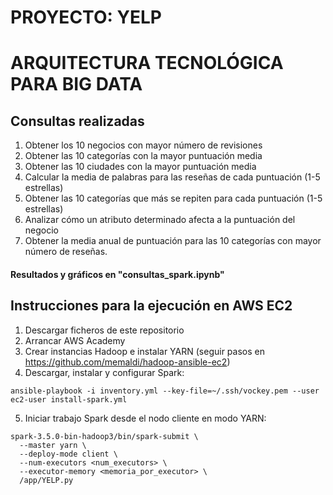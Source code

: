 # PROYECTO: YELP
# ARQUITECTURA TECNOLÓGICA PARA BIG DATA

## Consultas realizadas

1. Obtener los 10 negocios con mayor número de revisiones
2. Obtener las 10 categorías con la mayor puntuación media
3. Obtener las 10 ciudades con la mayor puntuación media
4. Calcular la media de palabras para las reseñas de cada puntuación (1-5 estrellas)
5. Obtener las 10 categorías que más se repiten para cada puntuación (1-5 estrellas)
6. Analizar cómo un atributo determinado afecta a la puntuación del negocio
7. Obtener la media anual de puntuación para las 10 categorías con mayor número de
reseñas.
#### Resultados y gráficos en "consultas_spark.ipynb"

## Instrucciones para la ejecución en AWS EC2

1. Descargar ficheros de este repositorio
2. Arrancar AWS Academy
3. Crear instancias Hadoop e instalar YARN (seguir pasos en https://github.com/memaldi/hadoop-ansible-ec2)
4. Descargar, instalar y configurar Spark:
```
ansible-playbook -i inventory.yml --key-file=~/.ssh/vockey.pem --user ec2-user install-spark.yml
```
5. Iniciar trabajo Spark desde el nodo cliente en modo YARN:

```
spark-3.5.0-bin-hadoop3/bin/spark-submit \
  --master yarn \
  --deploy-mode client \
  --num-executors <num_executors> \
  --executor-memory <memoria_por_executor> \
  /app/YELP.py
```

